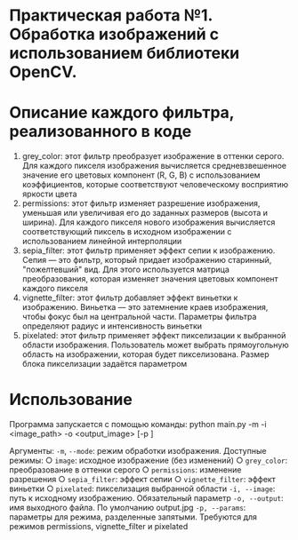 # Практическая работа №1. Обработка изображений с использованием библиотеки OpenCV.

# Описание каждого фильтра, реализованного в коде

1. grey_color: этот фильтр преобразует изображение в оттенки серого. Для каждого пикселя изображения вычисляется средневзвешенное значение его цветовых компонент (R, G, B) с использованием коэффициентов, которые соответствуют человеческому восприятию яркости цвета
2. permissions: этот фильтр изменяет разрешение изображения, уменьшая или увеличивая его до заданных размеров (высота и ширина). Для каждого пикселя нового изображения вычисляется соответствующий пиксель в исходном изображении с использованием линейной интерполяции
3. sepia_filter: этот фильтр применяет эффект сепии к изображению. Сепия — это фильтр, который придает изображению старинный, "пожелтевший" вид. Для этого используется матрица преобразования, которая изменяет значения цветовых компонент каждого пикселя
4. vignette_filter: этот фильтр добавляет эффект виньетки к изображению. Виньетка — это затемнение краев изображения, чтобы фокус был на центральной части. Параметры фильтра определяют радиус и интенсивность виньетки
5. pixelated: этот фильтр применяет эффект пикселизации к выбранной области изображения. Пользователь может выбрать прямоугольную область на изображении, которая будет пикселизована. Размер блока пикселизации задаётся параметром

# Использование

Программа запускается с помощью команды:
python main.py -m <mode> -i <image_path> -o <output_image> [-p <params>]

Аргументы:
`-m`, `--mode`: режим обработки изображения. Доступные режимы:
   ○ `image`: исходное изображение (без изменений)
   ○ `grey_color`: преобразование в оттенки серого
   ○ `permissions`: изменение разрешения
   ○ `sepia_filter`: эффект сепии
   ○ `vignette_filter`: эффект виньетки
   ○ `pixelated`: пикселизация выбранной области
`-i, --image`: путь к исходному изображению. Обязательный параметр
`-o, --output`: имя выходного файла. По умолчанию output.jpg
`-p, --params`: параметры для режима, разделенные запятыми. Требуются для режимов permissions, vignette_filter и pixelated